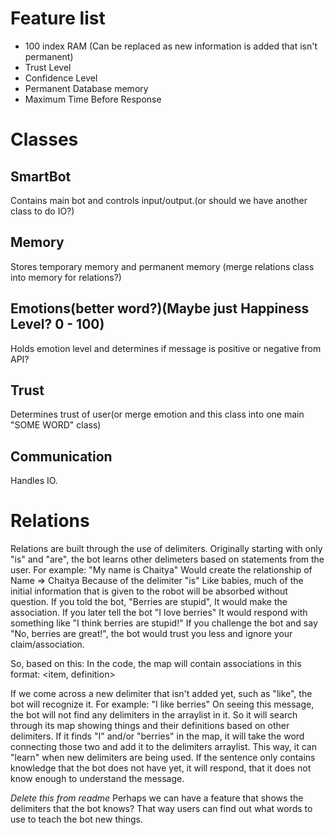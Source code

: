 Feature list
===================
- 100 index RAM (Can be replaced as new information is added that isn't permanent)
- Trust Level
- Confidence Level
- Permanent Database memory
- Maximum Time Before Response

Classes
====================

SmartBot
-------
Contains main bot and controls input/output.(or should we have another class to do IO?)

Memory
------
Stores temporary memory and permanent memory (merge relations class into memory for relations?)

Emotions(better word?)(Maybe just Happiness Level? 0 - 100)
-------
Holds emotion level and determines if message is positive or negative from API?

Trust
-------
Determines trust of user(or merge emotion and this class into one main "SOME WORD" class)

Communication
-------------
Handles IO.

Relations
===================
Relations are built through the use of delimiters. Originally starting with only "is" and "are",
the bot learns other delimeters based on statements from the user. For example:
"My name is Chaitya"
Would create the relationship of Name => Chaitya
Because of the delimiter "is"
Like babies, much of the initial information that is given to the robot will be absorbed without question.
If you told the bot, "Berries are stupid", It would make the association.
If you later tell the bot "I love berries" It would respond with something like "I think berries are stupid!"
If you challenge the bot and say "No, berries are great!", the bot would trust you less and ignore your claim/association.

So, based on this: In the code, the map will contain associations in this format:
<item, definition>

If we come across a new delimiter that isn't added yet, such as "like", the bot will recognize it.
For example: "I like berries"
On seeing this message, the bot will not find any delimiters in the arraylist in it. So it will search
through its map showing things and their definitions based on other delimiters. If it finds "I" and/or "berries"
in the map, it will take the word connecting those two and add it to the delimiters arraylist.
This way, it can "learn" when new delimiters are being used. If the sentence only contains
knowledge that the bot does not have yet, it will respond, that it does not know enough to understand
the message. 

*Delete this from readme*
Perhaps we can have a feature that shows the delimiters that the bot knows? That way users can find out what
words to use to teach the bot new things.